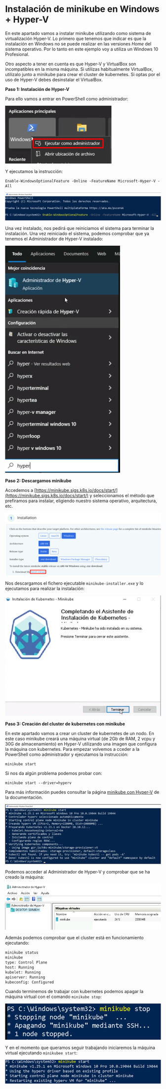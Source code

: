 # Instalación de minikube en Windows + Hyper-V

En este apartado vamos a instalar minikube utilizando como sistema de virtualización Hyper-V. Lo primero que tenemos que indicar es que la instalación en Windows no se puede realizar en las versiones *Home* del sistema operativo. Por lo tanto en este ejemplo voy a utiliza un Windows 10 Profesional.

Otro aspecto a tener en cuenta es que Hyper-V y VirtualBox son incompatibles en la misma máquina. Si utilizas habitualmente VirtualBox, utilizalo junto a minikube para crear el cluster de kubernetes. Si optas por el uso de Hyper-V debes desinstalar el VirtualBox.

**Paso 1: Instalación de Hyper-V**

Para ello vamos a entrar en PowerShell como administrador:

![windows1](img/windows1.png)

Y ejecutamos la instrucción:

```
Enable-WindowsOptionalFeature -Online -FeatureName Microsoft-Hyper-V -All
```

![windows1](img/windows2.png)

Una vez instalado, nos pedirá que reiniciamos el sistema para terminar la instalación. Una vez reiniciado el sistema, podemos comprobar que ya tenemos el Administrador de Hyper-V instalado:

![windows1](img/windows3.png)

**Paso 2: Descargamos minikube**

Accedemos a [https://minikube.sigs.k8s.io/docs/start/](https://minikube.sigs.k8s.io/docs/start/)
y seleccionamos el método que prefiramos para instalar, eligiendo nuestro sistema operativo, arquitectura, etc.

![windows1](img/windows4.png)

Nos descargamos el fichero ejecutable `minikube-installer.exe` y lo ejecutamos para realizar la instalación:

![windows1](img/windows5.png)

**Paso 3: Creación del cluster de kubernetes con minikube**

En este apartado vamos a crear un cluster de kubernetes de un nodo. En este caso minikube creará una máquina virtual (de 2Gb de RAM, 2 vcpu y 30G de almacenamiento) en Hyper-V utilizando una imagen que configura la máquina con kubernetes. Para empezar volvemos a cceder a la PowerShell como administrador y ejecutamos la instrucción:

```
minikube start
```

Si nos da algún problema podemos probar con:

```
minikube start --driver=hyperv
```

Para más información puedes consultar la página [minikube con Hyper-V](https://minikube.sigs.k8s.io/docs/drivers/hyperv/) de la documentación.

![windows1](img/windows6.png)

Podemos acceder al Administrador de Hyper-V y comprobar que se ha creado la máquina:

![windows1](img/windows7.png)

Además podemos comprobar que el cluster está en funcionamiento ejecutando:

```
minikube status
minikube
type: Control Plane
host: Running
kubelet: Running
apiserver: Running
kubeconfig: Configured
```

Cuando terminemos de trabajar con kubernetes podemos apagar la máquina virtual con el comando `minikube stop`:

![windows1](img/windows8.png)

Y en el momento que queramos seguir trabajando iniciaremos la máquina virtual ejecutando `minikubee start`:

![windows1](img/windows9.png)